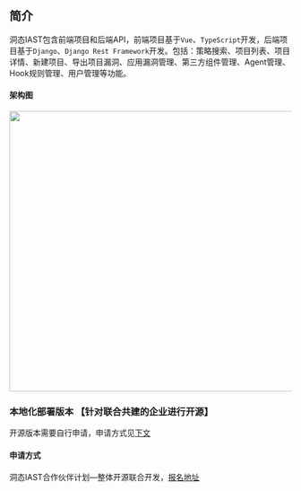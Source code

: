## 简介
洞态IAST包含前端项目和后端API，前端项目基于`Vue`、`TypeScript`开发，后端项目基于`Django`、`Django Rest Framework`开发。包括：策略搜索、项目列表、项目详情、新建项目、导出项目漏洞、应用漏洞管理、第三方组件管理、Agent管理、Hook规则管理、用户管理等功能。

#### 架构图
<img src="/DongTaiDoc/doc/assets/deploy/framework.png" style="width: 850px;height: 500px;">

### 本地化部署版本 【针对联合共建的企业进行开源】
开源版本需要自行申请，申请方式见[下文](doc/tutorial/versions?id=申请方式)

#### 申请方式
洞态IAST合作伙伴计划—整体开源联合开发，[报名地址](https://jinshuju.net/f/PKPl99)
